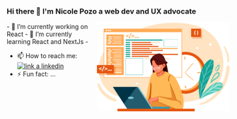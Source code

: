### Hi there 👋 I'm Nicole Pozo a web dev and UX advocate

<img style="float: right;" src="assets/developer.png" alt="developer" width="300" height="200"/>
- 🔭 I’m currently working on React           
- 🌱 I’m currently learning React and NextJs
- 

- 📫 How to reach me: 
<a href="https://www.linkedin.com/in/nicolepozosalas"><img src="https://img.shields.io/badge/LinkedIn-0077B5?style=for-the-badge&logo=linkedin&logoColor=white" alt="link a linkedin"></a>
- ⚡ Fun fact: ...  



